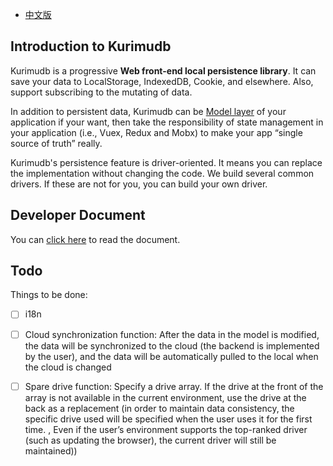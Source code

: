 * [中文版](./README.md)
## Introduction to Kurimudb

Kurimudb is a progressive **Web front-end local persistence library**. It can save your data to LocalStorage, IndexedDB, Cookie, and elsewhere. Also, support subscribing to the mutating of data.

In addition to persistent data, Kurimudb can be [Model layer](https://en.wikipedia.org/wiki/Model%E2%80%93view%E2%80%93viewmodel#Components_of_MVVM_pattern) of your application if your want, then take the responsibility of state management in your application (i.e., Vuex, Redux and Mobx) to make your app “single source of truth” really.

Kurimudb's persistence feature is driver-oriented. It means you can replace the implementation without changing the code. We build several common drivers. If these are not for you, you can build your own driver.

## Developer Document

You can [click here](https://kurimudb.nito.ink/) to read the document.

## Todo

Things to be done:

- [ ] i18n

- [ ] Cloud synchronization function: After the data in the model is modified, the data will be synchronized to the cloud (the backend is implemented by the user), and the data will be automatically pulled to the local when the cloud is changed

- [ ] Spare drive function: Specify a drive array. If the drive at the front of the array is not available in the current environment, use the drive at the back as a replacement (in order to maintain data consistency, the specific drive used will be specified when the user uses it for the first time. , Even if the user’s environment supports the top-ranked driver (such as updating the browser), the current driver will still be maintained))
